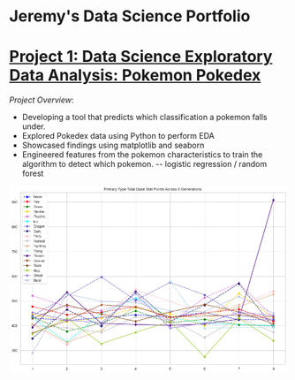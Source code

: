 # Jeremy's Data Science Portfolio

# [Project 1: Data Science Exploratory Data Analysis: Pokemon Pokedex](https://github.com/AlignedMind/Pokedex_EDA)

*Project Overview*:

- Developing a tool that predicts which classification a pokemon falls under.
- Explored Pokedex data using Python to perform EDA
- Showcased findings using matplotlib and seaborn
- Engineered features from the pokemon characteristics to train the algorithm to detect which pokemon.
  -- logistic regression / random forest
  
  
![](/Images/spaghetti_graph.png)



